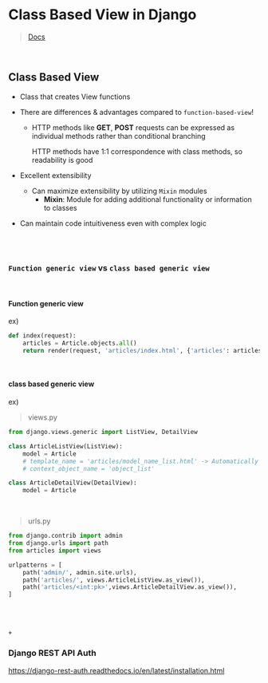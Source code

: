 # Class Based View in Django

> [Docs](https://docs.djangoproject.com/en/3.0/topics/class-based-views/)

<br>

## Class Based View

- Class that creates View functions

- There are differences & advantages compared to `function-based-view`!

  - HTTP methods like **GET**, **POST** requests can be expressed as individual methods rather than conditional branching

    HTTP methods have 1:1 correspondence with class methods, so readability is good

- Excellent extensibility

  - Can maximize extensibility by utilizing `Mixin` modules
    - **Mixin**: Module for adding additional functionality or information to classes

- Can maintain code intuitiveness even with complex logic

<br>

<br>

### `Function generic view`  vs  `class based generic view`

<br>

#### Function generic view

ex)

```python
def index(request):
    articles = Article.objects.all()
    return render(request, 'articles/index.html', {'articles': articles})
```

<br>

#### class based generic view

ex)

> views.py

```python
from django.views.generic import ListView, DetailView

class ArticleListView(ListView):
    model = Article
    # template_name = 'articles/model_name_list.html' -> Automatically finds this way
    # context_object_name = 'object_list'

class ArticleDetailView(DetailView):
    model = Article
```

<br>

> urls.py

```python
from django.contrib import admin
from django.urls import path
from articles import views

urlpatterns = [
    path('admin/', admin.site.urls),
    path('articles/', views.ArticleListView.as_view()),
    path('articles/<int:pk>',views.ArticleDetailView.as_view()),
]
```

<br>

<br>

`+`

### Django REST API Auth

<https://django-rest-auth.readthedocs.io/en/latest/installation.html>

<br> 
